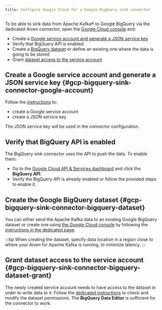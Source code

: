 ```yaml
---
title: Configure Google Cloud for a Google BigQuery sink connector
---
```


To be able to sink data from Apache Kafka® to Google BigQuery via the dedicated Aiven connector, open the [Google Cloud console](https://console.cloud.google.com/) and:

-   Create a [Google service account and generate a JSON service
    key](https://cloud.google.com/docs/authentication/client-libraries)
-   Verify that BigQuery API is enabled
-   Create a [BigQuery
    dataset](https://cloud.google.com/bigquery/docs/datasets) or define
    an existing one where the data is going to be stored
-   Grant [dataset access to the service
    account](https://cloud.google.com/bigquery/docs/dataset-access-controls)

## Create a Google service account and generate a JSON service key {#gcp-bigquery-sink-connector-google-account}

Follow the
[instructions](https://cloud.google.com/docs/authentication/client-libraries)
to:

-   create a Google service account
-   create a JSON service key

The JSON service key will be used in the connector configuration.

## Verify that BigQuery API is enabled

The BigQuery sink connector uses the API to push the data. To enable
them:

-   Go to the [Google Cloud API & Services
    dashboard](https://console.cloud.google.com/apis) and click the
    **BigQuery API**.
-   Verify the BigQuery API is already enabled or follow the
    provided steps to enable it.

## Create the Google BigQuery dataset {#gcp-bigquery-sink-connector-bigquery-dataset}

You can either send the Apache Kafka data to an existing Google BigQuery
dataset or create one using [the Google Cloud
console](https://console.cloud.google.com/bigquery) by following the
[instructions in the dedicated
page](https://cloud.google.com/bigquery/docs/datasets).

:::tip
When creating the dataset, specify data location in a region close to
where your Aiven for Apache Kafka is running, to minimize latency.
:::

## Grant dataset access to the service account {#gcp-bigquery-sink-connector-bigquery-dataset-grant}

The newly created service account needs to have access to the dataset in
order to write data to it. Follow the [dedicated
instructions](https://cloud.google.com/bigquery/docs/dataset-access-controls)
to check and modify the dataset permissions. The **BigQuery Data
Editor** is sufficient for the connector to work.
